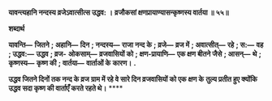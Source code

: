 **यावन्त्यहानि नन्दस्य व्रजेऽवात्सीत्स उद्धव: ।** **व्रजौकसां क्षणप्रायाण्यासन्कृष्णस्य वार्तया ॥ ५५॥** 

**शब्दार्थ** 

**यावन्ति—** **जितने** **; अहानि—** **दिन** **; नन्दस्य—** **राजा नन्द के** **; व्रजे—** **व्रज में** **; अवात्सीत्—** **रहे** **; स:—** **वह** **; उद्धव:—** **उद्धव** **; व्रज-** **ओकसाम्—** **व्रजवासियों को** **; क्षण-प्रायाणि—** **एक क्षण बीतने जैसे** **; आसन्—** **थे** **; कृष्णस्य—** **कृष्ण की** **; वार्तया—** **वार्ताओं के** **कारण।** **.** 

**उद्धव जितने दिनों तक नन्द के व्रज ग्राम में रहे वे सारे दिन व्रजवासियों को एक क्षण के** **तुल्य प्रतीत हुए क्योंकि उद्धव सदा कृष्ण की वार्ताएँ करते रहते थे।** **** 